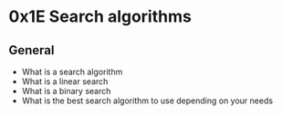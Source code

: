 # 0x1E Search algorithms

## General

* What is a search algorithm
* What is a linear search
* What is a binary search
* What is the best search algorithm to use depending on your needs
